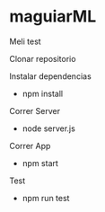# maguiarML

Meli test

Clonar repositorio

Instalar dependencias 
  - npm install
  
Correr Server
  - node server.js
  
Correr App
  - npm start
  
Test
  - npm run test

